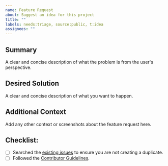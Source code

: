 ```yaml
---
name: Feature Request
about: Suggest an idea for this project
title: ""
labels: needs:triage, source:public, t:idea
assignees: ""
---
```


## Summary

A clear and concise description of what the problem is from the user's perspective.

## Desired Solution

A clear and concise description of what you want to happen.

## Additional Context

Add any other context or screenshots about the feature request here.

## Checklist:

- [ ] Searched the [existing issues](https://github.com/WorldHealthOrganization/app/issues) to ensure you are not creating a duplicate.
- [ ] Followed the [Contributor Guidelines](https://github.com/WorldHealthOrganization/app/blob/master/docs/CONTRIBUTING.md).
